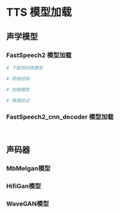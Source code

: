 # TTS 模型加载

## 声学模型

### FastSpeech2 模型加载

```bash
# 下载预训练模型
```

```python
# 网络结构

# 加载模型

# 推理验证
```

### FastSpeech2_cnn_decoder 模型加载

```bash

```

```python

```

## 声码器

### MbMelgan模型


### HifiGan模型


### WaveGAN模型






